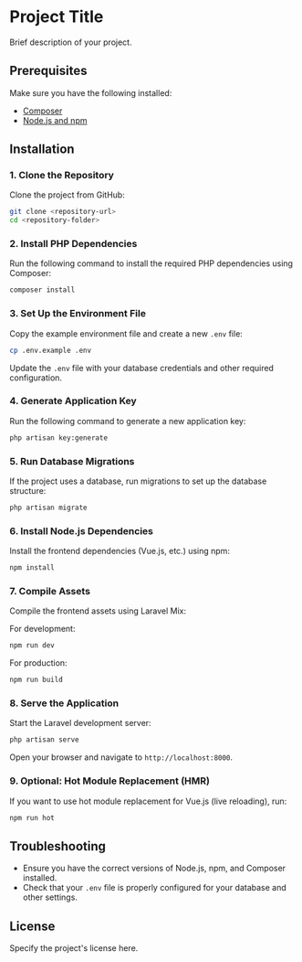 
# Project Title

Brief description of your project.

## Prerequisites

Make sure you have the following installed:

- [Composer](https://getcomposer.org/)
- [Node.js and npm](https://nodejs.org/)

## Installation

### 1. Clone the Repository

Clone the project from GitHub:

```bash
git clone <repository-url>
cd <repository-folder>
```

### 2. Install PHP Dependencies

Run the following command to install the required PHP dependencies using Composer:

```bash
composer install
```

### 3. Set Up the Environment File

Copy the example environment file and create a new `.env` file:

```bash
cp .env.example .env
```

Update the `.env` file with your database credentials and other required configuration.

### 4. Generate Application Key

Run the following command to generate a new application key:

```bash
php artisan key:generate
```

### 5. Run Database Migrations

If the project uses a database, run migrations to set up the database structure:

```bash
php artisan migrate
```

### 6. Install Node.js Dependencies

Install the frontend dependencies (Vue.js, etc.) using npm:

```bash
npm install
```

### 7. Compile Assets

Compile the frontend assets using Laravel Mix:

For development:
```bash
npm run dev
```

For production:
```bash
npm run build
```

### 8. Serve the Application

Start the Laravel development server:

```bash
php artisan serve
```

Open your browser and navigate to `http://localhost:8000`.

### 9. Optional: Hot Module Replacement (HMR)

If you want to use hot module replacement for Vue.js (live reloading), run:

```bash
npm run hot
```

## Troubleshooting

- Ensure you have the correct versions of Node.js, npm, and Composer installed.
- Check that your `.env` file is properly configured for your database and other settings.

## License

Specify the project's license here.
